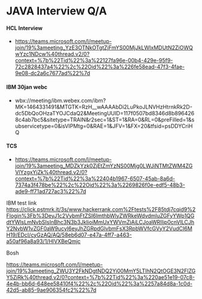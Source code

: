 # JAVA Interview Q/A

#### HCL Interview 
* https://teams.microsoft.com/l/meetup-join/19%3ameeting_YzE3OTNkOTgtZjFmYS00MjJkLWIxMDUtN2ZiOWQwYzc1NDcw%40thread.v2/0?context=%7b%22Tid%22%3a%22127fa96e-00b4-429e-95f9-72c2828437a4%22%2c%22Oid%22%3a%226fe58ead-47f3-4fae-9e08-dc2a6c7677ad%22%7d


#### IBM 30jan webc

* wbx://meeting/ibm.webex.com/ibm?MK=1464331491&MTGTK=RzH__wAAAAbDi2LuPkoJLNVHzHtrnkRk2D-dc5DbQoOHzaTYOJCdaQ2&MeetingUUID=117f0507bd8346d8b8964268c4ab7bc5&sitetype=TRAIN&r2sec=1&ST=1&RA=0&RL=0&preFilled=1&subservicetype=0&isVIPMtg=0&RAE=1&JFV=1&FX=20&tfsid=psDDYCriHQ

#### TCS 
* https://teams.microsoft.com/l/meetup-join/19%3ameeting_MDZkYzk0ZjEtZmYzNS00Mjg0LWJiNTMtZWM4ZGVlYzgxYjZk%40thread.v2/0?context=%7b%22Tid%22%3a%22404b1967-6507-45ab-8a6d-7374a3f478be%22%2c%22Oid%22%3a%2269826f0e-edf5-48b3-ade9-ff71ad727ac3%22%7d

IBM test link
https://click.pstmrk.it/3s/www.hackerrank.com%2Ftests%2F85tdj7cqid9%2Flogin%3Fb%3DeyJ1c2VybmFtZSI6ImthbWlyZWRkeWdvdmluZGFyYWp1QGdtYWlsLmNvbSIsInBhc3N3b3JkIjoiMmUxYWVmZjAiLCJoaWRlIjp0cnVlLCJhY2NvbW1vZGF0aW9ucyI6eyJhZGRpdGlvbmFsX3RpbWVfcGVyY2VudCI6MH19/EDcI/cyGzAQ/AQ/58eb6d07-e47a-4ff7-a463-a50af96a8a93/1/HlVXBeQmjc

Bosh

https://teams.microsoft.com/l/meetup-join/19%3ameeting_ZWU3Y2FkNDgtNDQ2Yi00MmY5LTlhN2QtOGE3N2FlZGY5ZjRk%40thread.v2/0?context=%7b%22Tid%22%3a%220ae51e19-07c8-4e4b-bb6d-648ee58410f4%22%2c%22Oid%22%3a%2257a84d8a-1c0d-42d5-ab85-9ae906354fc2%22%7d
